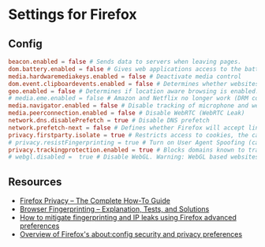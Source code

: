 # Settings for Firefox

## Config

```toml
beacon.enabled = false # Sends data to servers when leaving pages.
dom.battery.enabled = false # Gives web applications access to the battery status of mobile devices. May be used in fingerprinting techniques.
media.hardwaremediakeys.enabled = false # Deactivate media control
dom.event.clipboardevents.enabled = false # Determines whether websites are allowed to access clipboard contents
geo.enabled = false # Determines if location aware browsing is enabled.
# media.eme.enabled = false # Amazon and Netflix no longer work (DRM copy guard)
media.navigator.enabled = false # Disable tracking of microphone and webcam status
media.peerconnection.enabled = false # Disable WebRTC (WebRTC Leak)
network.dns.disablePrefetch = true # Disable DNS prefetch
network.prefetch-next = false # Defines whether Firefox will accept link prefetching directives by websites
privacy.firstparty.isolate = true # Restricts access to cookies, the cache, and similar data to domain level only
# privacy.resistFingerprinting = true # Turn on User Agent Spoofing (can be annoying as the window size is randomized)
privacy.trackingprotection.enabled = true # Blocks domains known to track users
# webgl.disabled =  true # Disable WebGL. Warning: WebGL based websites doesn't work anymore (e.g. Figma)
```

## Resources

- [Firefox Privacy – The Complete How-To Guide](https://restoreprivacy.com/firefox-privacy/)
- [Browser Fingerprinting – Explanation, Tests, and Solutions](https://restoreprivacy.com/browser-fingerprinting)
- [How to mitigate fingerprinting and IP leaks using Firefox advanced preferences](https://sunknudsen.com/privacy-guides/how-to-mitigate-fingerprinting-and-ip-leaks-using-firefox-advanced-preferences)
- [Overview of Firefox's about:config security and privacy preferences](https://www.ghacks.net/overview-firefox-aboutconfig-security-privacy-preferences/)
